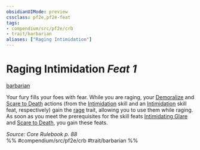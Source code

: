 ```yaml
---
obsidianUIMode: preview
cssclass: pf2e,pf2e-feat
tags:
- compendium/src/pf2e/crb
- trait/barbarian
aliases: ["Raging Intimidation"]
---
```

# Raging Intimidation  *Feat 1*  
[barbarian](/rules/traits/barbarian.md)  


Your fury fills your foes with fear. While you are raging, your [Demoralize](/rules/actions/demoralize.md) and [Scare to Death](/compendium/feats/scare-to-death.md) actions (from the [Intimidation](/compendium/skills.md#Intimidation) skill and an [Intimidation](/compendium/skills.md#Intimidation) skill feat, respectively) gain the [rage](/rules/traits/rage.md) trait, allowing you to use them while raging. As soon as you meet the prerequisites for the skill feats [Intimidating Glare](/compendium/feats/intimidating-glare.md) and [Scare to Death](/compendium/feats/scare-to-death.md), you gain these feats.

*Source: Core Rulebook p. 88*  
%% #compendium/src/pf2e/crb #trait/barbarian %%
